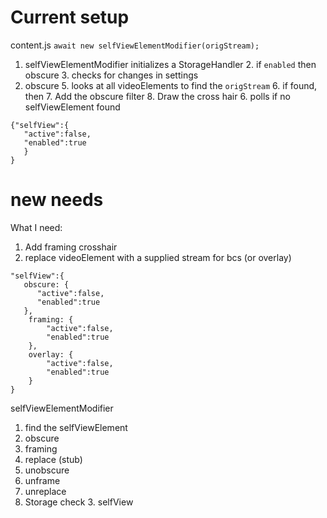 # Current setup

content.js
    `await new selfViewElementModifier(origStream);`

1. selfViewElementModifier initializes a StorageHandler 
   2. if `enabled` then obscure 
   3. checks for changes in settings 
4. obscure 
   5. looks at all videoElements to find the `origStream`
   6. if found, then
      7. Add the obscure filter
      8. Draw the cross hair
   6. polls if no selfViewElement found

```
{"selfView":{
   "active":false,
   "enabled":true
   }
}
```

# new needs
What I need:
   1. Add framing crosshair
   2. replace videoElement with a supplied stream for bcs (or overlay)

```
"selfView":{
   obscure: {
      "active":false,
      "enabled":true
   },
    framing: {
        "active":false,
        "enabled":true
    },
    overlay: {
        "active":false,
        "enabled":true
    }
}
```

selfViewElementModifier
1. find the selfViewElement
2. obscure
3. framing
4. replace (stub)
5. unobscure
6. unframe
7. unreplace
2. Storage check
   3. selfView
